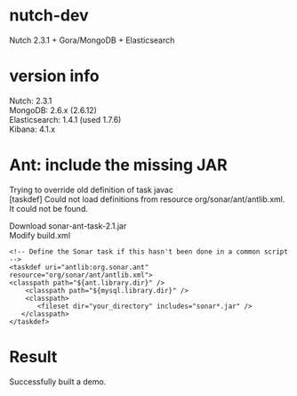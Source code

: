 # nutch-dev
Nutch 2.3.1 + Gora/MongoDB + Elasticsearch

# version info
Nutch: 2.3.1  
MongoDB: 2.6.x (2.6.12)  
Elasticsearch: 1.4.1 (used 1.7.6)  
Kibana: 4.1.x  

# Ant: include the missing JAR
Trying to override old definition of task javac  
  [taskdef] Could not load definitions from resource org/sonar/ant/antlib.xml. It could not be found.  
  
Download sonar-ant-task-2.1.jar   
Modify build.xml  

`<!-- Define the Sonar task if this hasn't been done in a common script -->`  
`<taskdef uri="antlib:org.sonar.ant" resource="org/sonar/ant/antlib.xml">`  
`<classpath path="${ant.library.dir}" />`  
`    <classpath path="${mysql.library.dir}" />`  
`    <classpath>`  
`	    <fileset dir="your_directory" includes="sonar*.jar" />`  
`	</classpath>`  
`</taskdef>`  

# Result
Successfully built a demo. 
